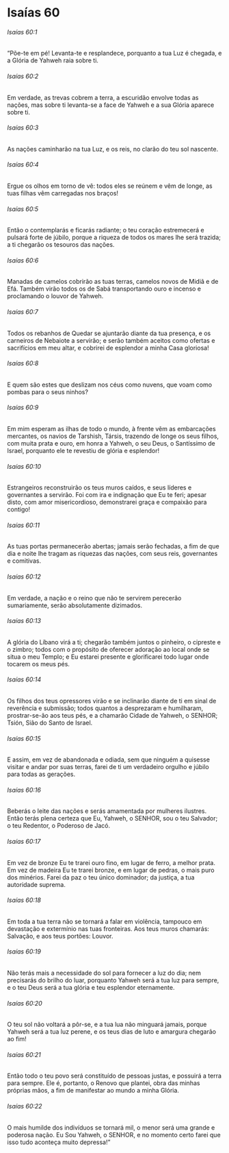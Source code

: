 # Isaías 60

###### Isaías 60:1

“Põe-te em pé! Levanta-te e resplandece, porquanto a tua Luz é chegada, e a Glória de Yahweh raia sobre ti.

###### Isaías 60:2

Em verdade, as trevas cobrem a terra, a escuridão envolve todas as nações, mas sobre ti levanta-se a face de Yahweh e a sua Glória aparece sobre ti.

###### Isaías 60:3

As nações caminharão na tua Luz, e os reis, no clarão do teu sol nascente.

###### Isaías 60:4

Ergue os olhos em torno de vê: todos eles se reúnem e vêm de longe, as tuas filhas vêm carregadas nos braços!

###### Isaías 60:5

Então o contemplarás e ficarás radiante; o teu coração estremecerá e pulsará forte de júbilo, porque a riqueza de todos os mares lhe será trazida; a ti chegarão os tesouros das nações.

###### Isaías 60:6

Manadas de camelos cobrirão as tuas terras, camelos novos de Midiã e de Efá. Também virão todos os de Sabá transportando ouro e incenso e proclamando o louvor de Yahweh.

###### Isaías 60:7

Todos os rebanhos de Quedar se ajuntarão diante da tua presença, e os carneiros de Nebaiote a servirão; e serão também aceitos como ofertas e sacrifícios em meu altar, e cobrirei de esplendor a minha Casa gloriosa!

###### Isaías 60:8

E quem são estes que deslizam nos céus como nuvens, que voam como pombas para o seus ninhos?

###### Isaías 60:9

Em mim esperam as ilhas de todo o mundo, à frente vêm as embarcações mercantes, os navios de Tarshish, Társis, trazendo de longe os seus filhos, com muita prata e ouro, em honra a Yahweh, o seu Deus, o Santíssimo de Israel, porquanto ele te revestiu de glória e esplendor!

###### Isaías 60:10

Estrangeiros reconstruirão os teus muros caídos, e seus líderes e governantes a servirão. Foi com ira e indignação que Eu te feri; apesar disto, com amor misericordioso, demonstrarei graça e compaixão para contigo!

###### Isaías 60:11

As tuas portas permanecerão abertas; jamais serão fechadas, a fim de que dia e noite lhe tragam as riquezas das nações, com seus reis, governantes e comitivas.

###### Isaías 60:12

Em verdade, a nação e o reino que não te servirem perecerão sumariamente, serão absolutamente dizimados.

###### Isaías 60:13

A glória do Líbano virá a ti; chegarão também juntos o pinheiro, o cipreste e o zimbro; todos com o propósito de oferecer adoração ao local onde se situa o meu Templo; e Eu estarei presente e glorificarei todo lugar onde tocarem os meus pés.

###### Isaías 60:14

Os filhos dos teus opressores virão e se inclinarão diante de ti em sinal de reverência e submissão; todos quantos a desprezaram e humilharam, prostrar-se-ão aos teus pés, e a chamarão Cidade de Yahweh, o SENHOR; Tsión, Sião do Santo de Israel.

###### Isaías 60:15

E assim, em vez de abandonada e odiada, sem que ninguém a quisesse visitar e andar por suas terras, farei de ti um verdadeiro orgulho e júbilo para todas as gerações.

###### Isaías 60:16

Beberás o leite das nações e serás amamentada por mulheres ilustres. Então terás plena certeza que Eu, Yahweh, o SENHOR, sou o teu Salvador; o teu Redentor, o Poderoso de Jacó.

###### Isaías 60:17

Em vez de bronze Eu te trarei ouro fino, em lugar de ferro, a melhor prata. Em vez de madeira Eu te trarei bronze, e em lugar de pedras, o mais puro dos minérios. Farei da paz o teu único dominador; da justiça, a tua autoridade suprema.

###### Isaías 60:18

Em toda a tua terra não se tornará a falar em violência, tampouco em devastação e extermínio nas tuas fronteiras. Aos teus muros chamarás: Salvação, e aos teus portões: Louvor.

###### Isaías 60:19

Não terás mais a necessidade do sol para fornecer a luz do dia; nem precisarás do brilho do luar, porquanto Yahweh será a tua luz para sempre, e o teu Deus será a tua glória e teu esplendor eternamente.

###### Isaías 60:20

O teu sol não voltará a pôr-se, e a tua lua não minguará jamais, porque Yahweh será a tua luz perene, e os teus dias de luto e amargura chegarão ao fim!

###### Isaías 60:21

Então todo o teu povo será constituído de pessoas justas, e possuirá a terra para sempre. Ele é, portanto, o Renovo que plantei, obra das minhas próprias mãos, a fim de manifestar ao mundo a minha Glória.

###### Isaías 60:22

O mais humilde dos indivíduos se tornará mil, o menor será uma grande e poderosa nação. Eu Sou Yahweh, o SENHOR, e no momento certo farei que isso tudo aconteça muito depressa!”

